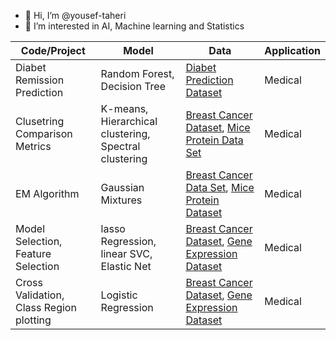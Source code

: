 - 👋 Hi, I’m @yousef-taheri
- 👀 I’m interested in AI, Machine learning and Statistics

| Code/Project| Model       |Data         |Application  |
| ----------- | ----------- | ----------- | ----------- |
| Diabet Remission Prediction      | Random Forest, Decision Tree |[Diabet Prediction Dataset]( https://www.kaggle.com/datasets/iammustafatz/diabetes-prediction-dataset)| Medical |
| Clusetring Comparison Metrics | K-means, Hierarchical clustering, Spectral clustering |  [Breast Cancer Dataset](https://archive.ics.uci.edu/ml/datasets/Breast+Cancer+Wisconsin+(Diagnostic)), [Mice Protein Data Set](https://archive.ics.uci.edu/ml/datasets/Mice+Protein+Expression)| Medical  |
EM Algorithm | Gaussian Mixtures | [Breast Cancer Data Set](https://archive.ics.uci.edu/ml/datasets/Breast+Cancer+Wisconsin+(Diagnostic)), [Mice Protein Dataset](https://archive.ics.uci.edu/ml/datasets/Mice+Protein+Expression)| Medical  |
Model Selection, Feature Selection | lasso Regression, linear SVC, Elastic Net | [Breast Cancer Dataset](https://archive.ics.uci.edu/ml/datasets/Breast+Cancer+Wisconsin+(Diagnostic)), [Gene Expression Dataset](https://www.kaggle.com/datasets/crawford/gene-expression)| Medical  |
Cross Validation, Class Region plotting | Logistic Regression | [Breast Cancer Dataset](https://archive.ics.uci.edu/ml/datasets/Breast+Cancer+Wisconsin+(Diagnostic)), [Gene Expression Dataset](https://www.kaggle.com/datasets/crawford/gene-expression)| Medical  |

<!---
yousef-taheri/yousef-taheri is a ✨ special ✨ repository because its `README.md` (this file) appears on your GitHub profile.
You can click the Preview link to take a look at your changes.
--->
